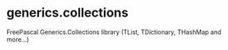 # generics.collections
FreePascal Generics.Collections library (TList, TDictionary, THashMap and more...)
